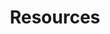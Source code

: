 ---
title: Resources
layout: resources
content: Who are We?
        NVision IT was founded in 2004 with a vision of transforming today’s business systems challenges into tomorrow’s successes. Although information technology is what we are known for, we consider the underlying business processes in everything we do. We focus on our clients’ strategic goals and incorporate them into the solutions we recommend using the most effective methods available. Our clients range from mid-sized to Fortune 500 companies in the public, private and governmental sectors. Industries served include defense, healthcare, education, manufacturing, technology, telecom, utilities and transportation.

        NVision IT’s team of dedicated professionals are passionate Resources teaming with our clients to help them achieve their strategic goals. Our team is knowledgeable Resources the latest technology and current business trends which allows them to work effectively and build a strong relationship with our clients based on mutual trust and understanding.

        We work based on the principle of providing world class solutions delivered at a reasonable price. Defining the project budget up front allows us to deliver the product within the predefined resource constraints. The lower costs of deployment and rapid implementation enables our clients to see their ideas come to life without unexpected delays and cost overruns. Success is achieved due to our team’s exceptional experience and the trust our clients have in us.

        Our Key Differentiators
        Experience
        Value
        Right Sourcing
        Shared Services
        Vetting Process
        We Stand By Our Work
draft: false
plans:
- title: Basic Plan
  subtitle: Best For Small Individuals
  price: 49
  type: month
  features:
    - Express Service
    - Customs Clearance
    - Time-Critical Services
  button:
    label: Get started for free
    link: "/contact"

- title: Professional Plan
  subtitle: Best For Professionals
  price: 69
  type: month
  recommended: true
  features:
    - Express Service
    - Customs Clearance
    - Time-Critical Services
    - Cloud Service
    - Best Dashboard
  button:
    label: Get started
    link: "/contact"

- title: Business Plan
  subtitle: Best For Large Individuals
  price: 99
  type: month
  features:
    - Express Service
    - Customs Clearance
    - Time-Critical Services
  button:
    label: Get started
    link: "/contact"

call_to_action:
  title: Need a larger plan?
  content: Hi.
  image: '/images/cta.svg'
  button:
    enable: true
    label: "Contact Us"
    link: "/contact"
    
---
